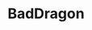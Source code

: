 ---
title: BadDragon
crosslinks:
- livven
- SexToys
- u_imguralbumbot
- youtubefactsbot
- berpl
- Incels
- BDSMcommunity
- CattieCandescent
- alotabot
- HoleWreckers
- unexpectedfactorial
- succulents
- john_yukis_bots
- botwatch
- lego
- ProCSS
- SpankSafe
- MassdropBot
- vidme
- keriberry_420
---